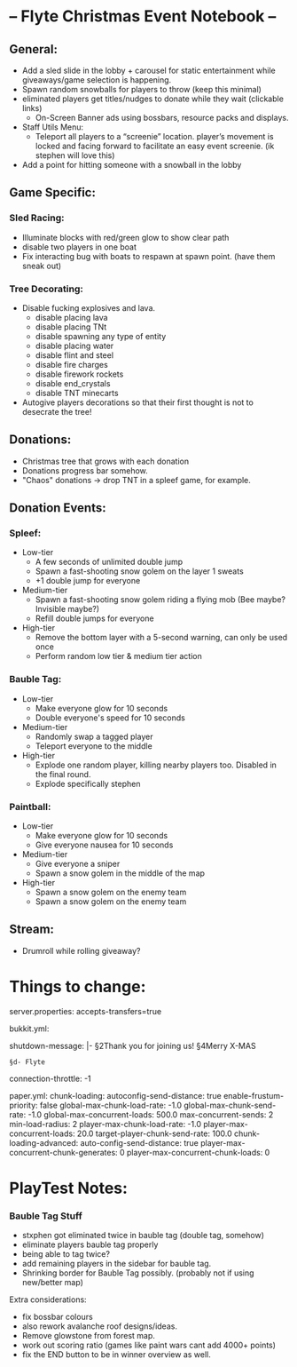 # – Flyte Christmas Event Notebook –

## General:

- Add a sled slide in the lobby + carousel for static entertainment while giveaways/game selection is happening.
- Spawn random snowballs for players to throw (keep this minimal)
- eliminated players get titles/nudges to donate while they wait (clickable links)
    - On-Screen Banner ads using bossbars, resource packs and displays.
- Staff Utils Menu:
    - Teleport all players to a “screenie” location. player’s movement is locked and facing forward to facilitate an easy event screenie. (ik stephen
      will love this)
- Add a point for hitting someone with a snowball in the lobby

## Game Specific:

### Sled Racing:

- Illuminate blocks with red/green glow to show clear path
- disable two players in one boat
- Fix interacting bug with boats to respawn at spawn point. (have them sneak out)

### Tree Decorating:

- Disable fucking explosives and lava.
    - disable placing lava
    - disable placing TNt
    - disable spawning any type of entity
    - disable placing water
    - disable flint and steel
    - disable fire charges
    - disable firework rockets
    - disable end_crystals
    - disable TNT minecarts
- Autogive players decorations so that their first thought is not to desecrate the tree!

## Donations:

- Christmas tree that grows with each donation
- Donations progress bar somehow.
- "Chaos" donations -> drop TNT in a spleef game, for example.

## Donation Events:

### Spleef:
 - Low-tier
    - A few seconds of unlimited double jump
    - Spawn a fast-shooting snow golem on the layer 1 sweats
    - +1 double jump for everyone
- Medium-tier
    - Spawn a fast-shooting snow golem riding a flying mob (Bee maybe? Invisible maybe?)
    - Refill double jumps for everyone
- High-tier
    - Remove the bottom layer with a 5-second warning, can only be used once
    - Perform random low tier & medium tier action

### Bauble Tag:
 - Low-tier
    - Make everyone glow for 10 seconds
    - Double everyone's speed for 10 seconds
 - Medium-tier
    - Randomly swap a tagged player
    - Teleport everyone to the middle
 - High-tier
    - Explode one random player, killing nearby players too. Disabled in the final round.
    - Explode specifically stephen

### Paintball:
  - Low-tier
    - Make everyone glow for 10 seconds
    - Give everyone nausea for 10 seconds
  - Medium-tier
    - Give everyone a sniper
    - Spawn a snow golem in the middle of the map
  - High-tier
    - Spawn a snow golem on the enemy team
    - Spawn a snow golem on the enemy team

## Stream:

- Drumroll while rolling giveaway?

# Things to change:

server.properties:
accepts-transfers=true

bukkit.yml:

shutdown-message: |-
§2Thank you for joining us!
§4Merry X-MAS

    §d- Flyte

connection-throttle: -1

paper.yml:
chunk-loading:
autoconfig-send-distance: true
enable-frustum-priority: false
global-max-chunk-load-rate: -1.0
global-max-chunk-send-rate: -1.0
global-max-concurrent-loads: 500.0
max-concurrent-sends: 2
min-load-radius: 2
player-max-chunk-load-rate: -1.0
player-max-concurrent-loads: 20.0
target-player-chunk-send-rate: 100.0
chunk-loading-advanced:
auto-config-send-distance: true
player-max-concurrent-chunk-generates: 0
player-max-concurrent-chunk-loads: 0

# PlayTest Notes:

### Bauble Tag Stuff

- stxphen got eliminated twice in bauble tag (double tag, somehow)
- eliminate players bauble tag properly
- being able to tag twice?
- add remaining players in the sidebar for bauble tag.
- Shrinking border for Bauble Tag possibly. (probably not if using new/better map)

Extra considerations:

- fix bossbar colours
- also rework avalanche roof designs/ideas.
- Remove glowstone from forest map.
- work out scoring ratio (games like paint wars cant add 4000+ points)
- fix the END button to be in winner overview as well.
